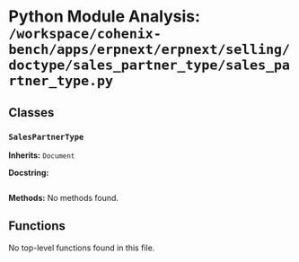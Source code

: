 # Python Module Analysis: `/workspace/cohenix-bench/apps/erpnext/erpnext/selling/doctype/sales_partner_type/sales_partner_type.py`

## Classes

### `SalesPartnerType`
**Inherits:** `Document`


**Docstring:**
```

```

**Methods:**
No methods found.




## Functions

No top-level functions found in this file.
